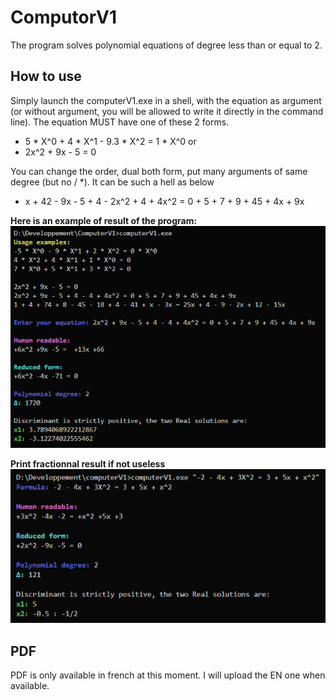 # ComputorV1
The program solves polynomial equations of degree less than or equal to 2.

## How to use
Simply launch the computerV1.exe in a shell, with the equation as argument (or without argument, you will be allowed to write it directly in the command line).
The equation MUST have one of these 2 forms.
 - 5 * X^0 + 4 * X^1 - 9.3 * X^2 = 1 * X^0
or
 - 2x^2 + 9x - 5 = 0

You can change the order, dual both form, put many arguments of same degree (but no / *). It can be such a hell as below
 - x + 42 - 9x - 5 + 4 - 2x^2 + 4 + 4x^2 = 0 + 5 + 7 + 9 + 45 + 4x + 9x

**Here is an example of result of the program:**
![screenshot](/git_images/Capture.PNG)

**Print fractionnal result if not useless**
![screenshot](/git_images/CaptureWithFraction.PNG)


## PDF
PDF is only available in french at this moment.
I will upload the EN one when available.
